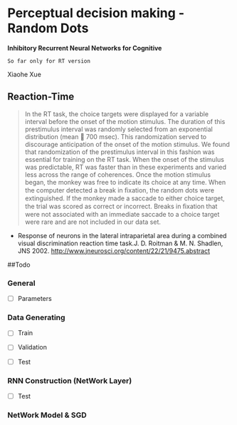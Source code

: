 # Perceptual decision making - Random Dots
**Inhibitory Recurrent Neural Networks for Cognitive**


`So far only for RT version`

Xiaohe Xue

## Reaction-Time

> In the RT task, the choice targets were displayed for a variable interval before 
the onset of the motion stimulus. The duration of this prestimulus interval was randomly selected 
from an exponential distribution (mean  700 msec). This randomization served to discourage 
anticipation of the onset of the motion stimulus. We found that randomization of the prestimulus 
interval in this fashion was essential for training on the RT task. When the onset of the stimulus
 was predictable, RT was faster than in these experiments and varied less across the range of 
 coherences. Once the motion stimulus began, the monkey was free to indicate its choice at any time. 
 When the computer detected a break in ﬁxation, the random dots were extinguished. If the monkey
 made a saccade to either choice target, the trial was scored as correct or incorrect. 
 Breaks in ﬁxation that were not associated with an immediate saccade to a choice target 
 were rare and are not included in our data set.

-   Response of neurons in the lateral intraparietal area during a combined visual
  discrimination reaction time task.J. D. Roitman & M. N. Shadlen, JNS 2002. http://www.jneurosci.org/content/22/21/9475.abstract

##Todo

### General

-[ ] Parameters

### Data Generating
-[ ] Train

-[ ] Validation

-[ ] Test

### RNN Construction (NetWork Layer) 
-[ ] Test

### NetWork Model & SGD
 